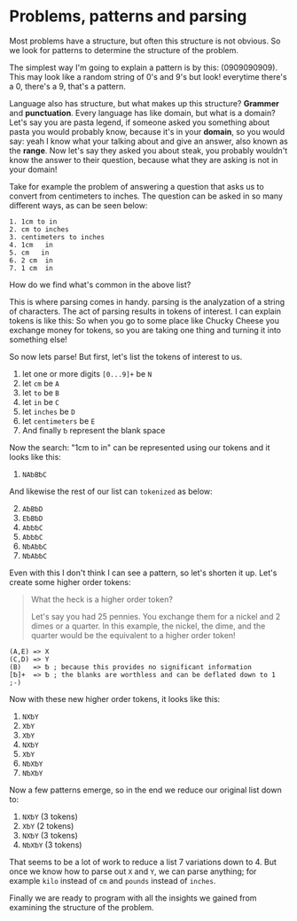 # Problems, patterns and parsing

Most problems have a structure, but often this structure is not obvious. So we look for patterns to determine the structure of the problem.

The simplest way I'm going to explain a pattern is by this: (0909090909). This may look like a random string of 0's and 9's but look! everytime there's a 0, there's a 9, that's a pattern.

Language also has structure, but what makes up this structure? **Grammer** and **punctuation**. Every language has like domain, but what is a domain? Let's say you are pasta legend, if someone asked you something about pasta you would probably know, because it's in your **domain**, so you would say: yeah I know what your talking about and give an answer, also known as the **range**. Now let's say they asked you about steak, you probably wouldn't know the answer to their question, because what they are asking is not in your domain!

Take for example the problem of answering a question that asks us to convert from centimeters to inches. The question can be asked in so many different ways, as can be seen below:

```
1. 1cm to in
2. cm to inches
3. centimeters to inches
4. 1cm   in
5. cm   in
6. 2 cm  in
7. 1 cm  in
```

How do we find what's common in the above list?

This is where parsing comes in handy. parsing is the analyzation of a string of characters. The act of parsing results in tokens of interest. I can explain tokens is like this: So when you go to some place like Chucky Cheese you exchange money for tokens, so you are taking one thing and turning it into something else!

So now lets parse! But first, let's list the tokens of interest to us.

1. let one or more digits `[0...9]+` be `N`
2. let `cm` be `A`
3. let `to` be `B`
4. let `in` be `C`
5. let `inches` be `D`
6. let `centimeters` be `E`
7. And finally `␢` represent the blank space

Now the search: "1cm to in" can be represented using our tokens and it looks like this:

1. `NA␢B␢C`

And likewise the rest of our list can `tokenized` as below:

2. `A␢B␢D`
3. `E␢B␢D`
4. `A␢␢␢C`
5. `A␢␢␢C`
6. `N␢A␢␢C`
7. `N␢A␢␢C`

Even with this I don't think I can see a pattern, so let's shorten it up. Let's create some higher order tokens:

> What the heck is a higher order token?
>
> Let's say you had 25 pennies. You exchange them for a nickel and 2 dimes or a quarter. In this example, the nickel, the dime, and the quarter would be the equivalent to a higher order token!

```
(A,E) => X
(C,D) => Y
(B)   => ␢ ; because this provides no significant information
[␢]+  => ␢ ; the blanks are worthless and can be deflated down to 1 ;-)
```

Now with these new higher order tokens, it looks like this:

1. `NX␢Y`
2. `X␢Y`
3. `X␢Y`
4. `NX␢Y`
5. `X␢Y`
6. `N␢X␢Y`
7. `N␢X␢Y`

Now a few patterns emerge, so in the end we reduce our original list down to:

1. `NX␢Y`  (3 tokens)
2. `X␢Y`   (2 tokens)
3. `NX␢Y`  (3 tokens)
4. `N␢X␢Y` (3 tokens)

That seems to be a lot of work to reduce a list 7 variations down to 4. But once we know how to
parse out `X` and `Y`, we can parse anything; for example `kilo` instead of `cm` and `pounds` instead of `inches`.

Finally we are ready to program with all the insights we gained from examining the structure of the problem.
